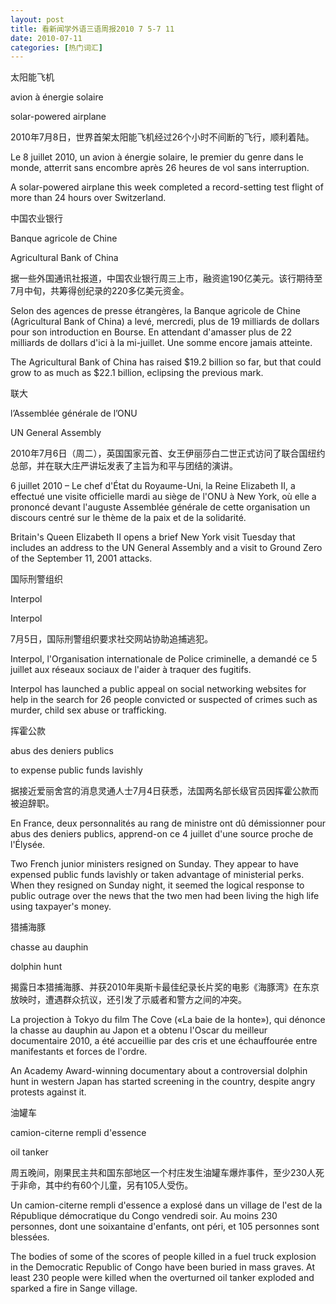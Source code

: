 ```yaml
---
layout: post
title: 看新闻学外语三语周报2010 7 5-7 11
date: 2010-07-11
categories: [热门词汇]  
---
```




太阳能飞机

avion à énergie solaire

solar-powered airplane

2010年7月8日，世界首架太阳能飞机经过26个小时不间断的飞行，顺利着陆。

Le 8 juillet 2010, un avion à énergie solaire, le premier du genre dans le monde, atterrit sans encombre après 26 heures de vol sans interruption.

A solar-powered airplane this week completed a record-setting test flight of more than 24 hours over Switzerland.

中国农业银行

Banque agricole de Chine

Agricultural Bank of China

据一些外国通讯社报道，中国农业银行周三上市，融资逾190亿美元。该行期待至7月中旬，共筹得创纪录的220多亿美元资金。

Selon des agences de presse étrangères, la Banque agricole de Chine (Agricultural Bank of China) a levé, mercredi, plus de 19 milliards de dollars pour son introduction en Bourse. En attendant d'amasser plus de 22 milliards de dollars d'ici à la mi-juillet. Une somme encore jamais atteinte.

The Agricultural Bank of China has raised $19.2 billion so far, but that could grow to as much as $22.1 billion, eclipsing the previous mark.

联大

l’Assemblée générale de l’ONU

UN General Assembly

2010年7月6日（周二），英国国家元首、女王伊丽莎白二世正式访问了联合国纽约总部，并在联大庄严讲坛发表了主旨为和平与团结的演讲。

6 juillet 2010 – Le chef d'État du Royaume-Uni, la Reine Elizabeth II, a effectué une visite officielle mardi au siège de l'ONU à New York, où elle a prononcé devant l'auguste Assemblée générale de cette organisation un discours centré sur le thème de la paix et de la solidarité.

Britain's Queen Elizabeth II opens a brief New York visit Tuesday that includes an address to the UN General Assembly and a visit to Ground Zero of the September 11, 2001 attacks.

国际刑警组织

Interpol

Interpol

7月5日，国际刑警组织要求社交网站协助追捕逃犯。

Interpol, l'Organisation internationale de Police criminelle, a demandé ce 5 juillet aux réseaux sociaux de l'aider à traquer des fugitifs.

Interpol has launched a public appeal on social networking websites for help in the search for 26 people convicted or suspected of crimes such as murder, child sex abuse or trafficking.

挥霍公款

abus des deniers publics

to expense public funds lavishly

据接近爱丽舍宫的消息灵通人士7月4日获悉，法国两名部长级官员因挥霍公款而被迫辞职。

En France, deux personnalités au rang de ministre ont dû démissionner pour abus des deniers publics, apprend-on ce 4 juillet d'une source proche de l'Élysée.

Two French junior ministers resigned on Sunday. They appear to have expensed public funds lavishly or taken advantage of ministerial perks. When they resigned on Sunday night, it seemed the logical response to public outrage over the news that the two men had been living the high life using taxpayer's money.

猎捕海豚

chasse au dauphin

dolphin hunt

揭露日本猎捕海豚、并获2010年奥斯卡最佳纪录长片奖的电影《海豚湾》在东京放映时，遭遇群众抗议，还引发了示威者和警方之间的冲突。

La projection à Tokyo du film The Cove («La baie de la honte»), qui dénonce la chasse au dauphin au Japon et a obtenu l'Oscar du meilleur documentaire 2010, a été accueillie par des cris et une échauffourée entre manifestants et forces de l'ordre.

An Academy Award-winning documentary about a controversial dolphin hunt in western Japan has started screening in the country, despite angry protests against it.

油罐车

camion-citerne rempli d'essence

oil tanker

周五晚间，刚果民主共和国东部地区一个村庄发生油罐车爆炸事件，至少230人死于非命，其中约有60个儿童，另有105人受伤。

Un camion-citerne rempli d'essence a explosé dans un village de l'est de la République démocratique du Congo vendredi soir. Au moins 230 personnes, dont une soixantaine d'enfants, ont péri, et 105 personnes sont blessées.

The bodies of some of the scores of people killed in a fuel truck explosion in the Democratic Republic of Congo have been buried in mass graves. At least 230 people were killed when the overturned oil tanker exploded and sparked a fire in Sange village.
